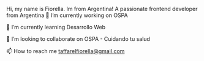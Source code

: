 Hi, my name is Fiorella. Im from Argentina!
A passionate frontend developer from Argentina
🔭 I’m currently working on OSPA

🌱 I’m currently learning Desarrollo Web

👯 I’m looking to collaborate on OSPA - Cuidando tu salud

📫 How to reach me taffarelfiorella@gmail.com
